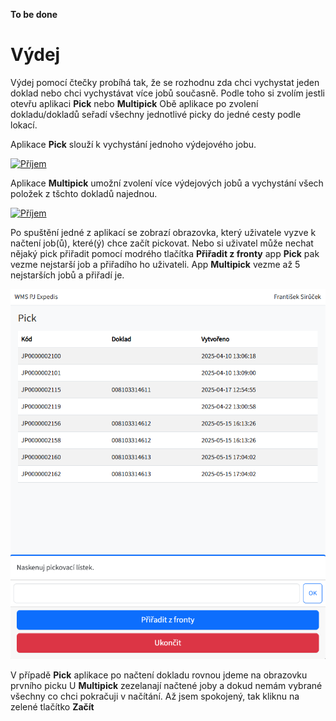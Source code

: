 **To be done**

# Výdej

Výdej pomocí čtečky probíhá tak, že se rozhodnu zda chci vychystat jeden doklad nebo chci vychystávat více jobů současně. 
Podle toho si zvolím jestli otevřu aplikaci **Pick** nebo **Multipick**
Obě aplikace po zvolení dokladu/dokladů seřadí všechny jednotlivé picky do jedné cesty podle lokací. 

Aplikace **Pick** slouží k vychystání jednoho výdejového jobu. 

<a href="#" data-bs-toggle="modal" data-bs-target="#imageModal" onclick="showImage('/content/images/doklady/doklady-prijemky.png')">
    <img src="/content/terminal/images/Pick/pick-dlazdice.png" alt="Příjem" width="900" />
</a>

Aplikace **Multipick** umožní zvolení více výdejových jobů a vychystání všech položek z tšchto dokladů najednou. 

<a href="#" data-bs-toggle="modal" data-bs-target="#imageModal" onclick="showImage('/content/images/doklady/doklady-prijemky.png')">
    <img src="/content/terminal/images/Pick/multipick-dlazdice.png" alt="Příjem" width="900" />
</a>


Po spuštění jedné z aplikací se zobrazí obrazovka, který uživatele vyzve k načtení job(ů), které(ý) chce začít pickovat. 
Nebo si uživatel může nechat nějaký pick přiřadit pomocí modrého tlačítka **Přiřadit z fronty** app **Pick** pak vezme nejstarší job a přiřadího ho uživateli. App **Multipick** vezme až 5 nejstarších jobů a přiřadí je. 

<a href="#" data-bs-toggle="modal" data-bs-target="#imageModal" onclick="showImage('/content/images/doklady/doklady-prijemky.png')">
    <img src="/content/terminal/images/Pick/pick_start.png" alt="NačtiJoby" width="900" />
</a>

V případě **Pick** aplikace po načtení dokladu rovnou jdeme na obrazovku prvního picku
U **Multipick** zezelanají načtené joby a dokud nemám vybrané všechny co chci pokračuji v načítání. Až jsem spokojený, tak kliknu na zelené tlačítko <span style="backround-color:rgb(3, 201, 3) color:rgb(248, 252, 249);"> **Začít**</span>
